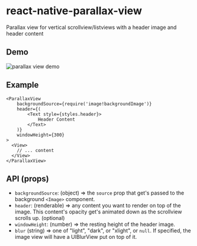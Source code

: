 # react-native-parallax-view
Parallax view for vertical scrollview/listviews with a header image and header content

## Demo

![parallax view demo](http://media.giphy.com/media/3o85xxIYicm26IyaTm/giphy.gif)

## Example

    <ParallaxView
        backgroundSource={require('image!backgroundImage')}
        header={(
            <Text style={styles.header}>
                Header Content
            </Text>
        )}
        windowHeight={300}
    >
      <View>
        // ... content
      </View>
    </ParallaxView>



## API (props)

- `backgroundSource`: (object) => the `source` prop that get's passed to the background `<Image>` component.
- `header`: (renderable) => any content you want to render on top of the image. This content's opacity get's animated down as the scrollview scrolls up. (optional)
- `windowHeight`: (number) => the resting height of the header image.
- `blur` (string) => one of "light", "dark", or "xlight", or `null`. If specified, the image view will have a UIBlurView put on top of it.



